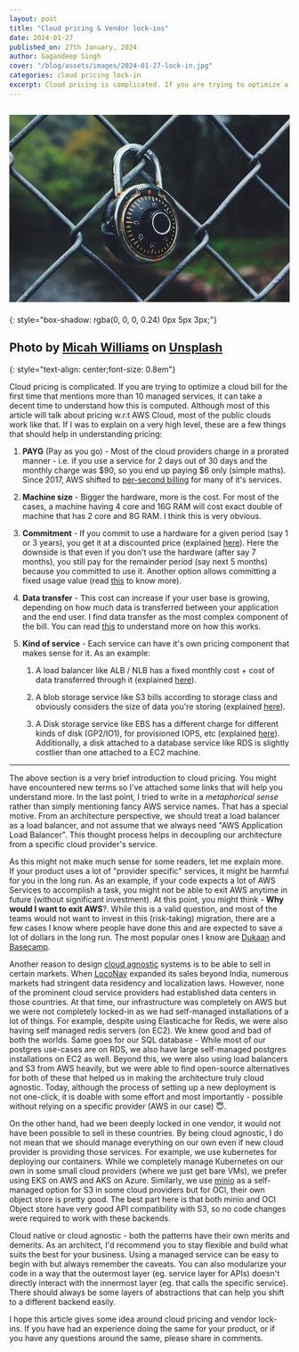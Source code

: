 ```yaml
---
layout: post
title: "Cloud pricing & Vendor lock-ins"
date: 2024-01-27
published_on: 27th January, 2024
author: Gagandeep Singh
cover: "/blog/assets/images/2024-01-27-lock-in.jpg"
categories: cloud pricing lock-in
excerpt: Cloud pricing is complicated. If you are trying to optimize a cloud bill for the first time that mentions more than 10 managed services, it can take a decent time to understand how this is computed. Although most of....
---
```


![cover-photo](/blog/assets/images/2024-01-27-lock-in.jpg)
---
{: style="box-shadow: rgba(0, 0, 0, 0.24) 0px 5px 3px;"}

Photo by <a href="https://unsplash.com/@mr_williams_photography?utm_content=creditCopyText&utm_medium=referral&utm_source=unsplash">Micah Williams</a> on <a href="https://unsplash.com/photos/black-and-gray-code-padlock-anchored-on-chain-link-fence-selective-focus-photo-lmFJOx7hPc4?utm_content=creditCopyText&utm_medium=referral&utm_source=unsplash">Unsplash</a>
---
{: style="text-align: center;font-size: 0.8em"}

Cloud pricing is complicated. If you are trying to optimize a cloud bill for the first time that mentions more than 10 managed services, it can take a decent time to understand how this is computed. Although most of this article will talk about pricing w.r.t AWS Cloud, most of the public clouds work like that. If I was to explain on a very high level, these are a few things that should help in understanding pricing:

1. **PAYG** (Pay as you go) - Most of the cloud providers charge in a prorated manner - i.e. if you use a service for 2 days out of 30 days and the monthly charge was $90, so you end up paying $6 only (simple maths). Since 2017, AWS shifted to [per-second billing](https://aws.amazon.com/blogs/aws/new-per-second-billing-for-ec2-instances-and-ebs-volumes/) for many of it's services.

2. **Machine size** - Bigger the hardware, more is the cost. For most of the cases, a machine having 4 core and 16G RAM will cost exact double of machine that has 2 core and 8G RAM. I think this is very obvious.

3. **Commitment** - If you commit to use a hardware for a given period (say 1 or 3 years), you get it at a discounted price (explained [here](https://aws.amazon.com/ec2/pricing/reserved-instances/)). Here the downside is that even if you don't use the hardware (after say 7 months), you still pay for the remainder period (say next 5 months) because you committed to use it. Another option allows committing a fixed usage value (read [this](https://aws.amazon.com/savingsplans/) to know more).

4. **Data transfer** - This cost can increase if your user base is growing, depending on how much data is transferred between your application and the end user. I find data transfer as the most complex component of the bill. You can read [this](https://aws.amazon.com/blogs/architecture/overview-of-data-transfer-costs-for-common-architectures/) to understand more on how this works.

5. **Kind of service** - Each service can have it's own pricing component that makes sense for it. As an example:

    1. A load balancer like ALB / NLB has a fixed monthly cost + cost of data transferred through it (explained [here](https://aws.amazon.com/elasticloadbalancing/pricing/)).

    2. A blob storage service like S3 bills according to storage class and obviously considers the size of data you're storing (explained [here](https://aws.amazon.com/s3/pricing/)).

    3. A Disk storage service like EBS has a different charge for different kinds of disk (GP2/IO1), for provisioned IOPS, etc (explained [here](https://aws.amazon.com/ebs/pricing/)). Additionally, a disk attached to a database service like RDS is slightly costlier than one attached to a EC2 machine.


---

The above section is a very brief introduction to cloud pricing. You might have encountered new terms so I've attached some links that will help you understand more. In the last point, I tried to write in a *metaphorical sense* rather than simply mentioning fancy AWS service names. That has a special motive. From an architecture perspective, we should treat a load balancer as a load balancer, and not assume that we always need "AWS Application Load Balancer". This thought process helps in decoupling our architecture from a specific cloud provider's service.

As this might not make much sense for some readers, let me explain more. If your product uses a lot of "provider specific" services, it might be harmful for you in the long run. As an example, if your code expects a lot of AWS Services to accomplish a task, you might not be able to exit AWS anytime in future (without significant investment). At this point, you might think - **Why would I want to exit AWS**?. While this is a valid question, and most of the teams would not want to invest in this (risk-taking) migration, there are a few cases I know where people have done this and are expected to save a lot of dollars in the long run. The most popular ones I know are [Dukaan](https://www.youtube.com/watch?v=vFxQyZX84Ro) and [Basecamp](https://world.hey.com/dhh/we-have-left-the-cloud-251760fb).

Another reason to design [cloud agnostic](https://www.synopsys.com/cloud/insights/cloud-native-vs-cloud-agnostic.html) systems is to be able to sell in certain markets. When [LocoNav](https://loconav.com/) expanded its sales beyond India, numerous markets had stringent data residency and localization laws. However, none of the prominent cloud service providers had established data centers in those countries. At that time, our infrastructure was completely on AWS but we were not completely locked-in as we had self-managed installations of a lot of things. For example, despite using Elasticache for Redis, we were also having self managed redis servers (on EC2). We knew good and bad of both the worlds. Same goes for our SQL database - While most of our postgres use-cases are on RDS, we also have large self-managed postgres installations on EC2 as well. Beyond this, we were also using load balancers and S3 from AWS heavily, but we were able to find open-source alternatives for both of these that helped us in making the architecture truly cloud agnostic. Today, although the process of setting up a new deployment is not one-click, it is doable with some effort and most importantly - possible without relying on a specific provider (AWS in our case) 😇.

On the other hand, had we been deeply locked in one vendor, it would not have been possible to sell in these countries. By being cloud agnostic, I do not mean that we should manage everything on our own even if new cloud provider is providing those services. For example, we use kubernetes for deploying our containers. While we completely manage Kubernetes on our own in some small cloud providers (where we just get bare VMs), we prefer using EKS on AWS and AKS on Azure. Similarly, we use [minio](https://min.io/) as a self-managed option for S3 in some cloud providers but for OCI, their own object store is pretty good. The best part here is that both minio and OCI Object store have very good API compatibility with S3, so no code changes were required to work with these backends.

Cloud native or cloud agnostic - both the patterns have their own merits and demerits. As an architect, I'd recommend you to stay flexible and build what suits the best for your business. Using a managed service can be easy to begin with but always remember the caveats. You can also modularize your code in a way that the outermost layer (eg. service layer for APIs) doesn't directly interact with the innermost layer (eg. that calls the specific service). There should always be some layers of abstractions that can help you shift to a different backend easily.

I hope this article gives some idea around cloud pricing and vendor lock-ins. If you have had an experience doing the same for your product, or if you have any questions around the same, please share in comments.
